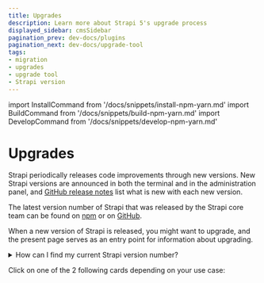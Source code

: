 ```yaml
---
title: Upgrades
description: Learn more about Strapi 5's upgrade process
displayed_sidebar: cmsSidebar
pagination_prev: dev-docs/plugins
pagination_next: dev-docs/upgrade-tool
tags:
- migration
- upgrades
- upgrade tool
- Strapi version 
---
```


import InstallCommand from '/docs/snippets/install-npm-yarn.md'
import BuildCommand from '/docs/snippets/build-npm-yarn.md'
import DevelopCommand from '/docs/snippets/develop-npm-yarn.md'

# Upgrades

Strapi periodically releases code improvements through new versions. New Strapi versions are announced in both the terminal and in the administration panel, and [GitHub release notes](https://github.com/strapi/strapi/releases) list what is new with each new version.

The latest version number of Strapi that was released by the Strapi core team can be found on [npm](https://www.npmjs.com/package/@strapi/strapi) or on [GitHub](https://github.com/strapi/strapi/releases).

When a new version of Strapi is released, you might want to upgrade, and the present page serves as an entry point for information about upgrading.

<details>
<summary>How can I find my current Strapi version number?</summary>

You can find the current version number of your Strapi application:

- either in the admin panel, by going to _Settings > Global Settings > Overview_ and looking at the Strapi version number printed in the Details section:

  <ThemedImage
    alt="Finding your Strapi version number in the admin panel"
    sources={{
      light: '/img/assets/migration/strapi-version-number.png',
      dark: '/img/assets/migration/strapi-version-number_DARK.png'
    }}
  />

- or by running `yarn strapi version` or `npm run strapi version` in the terminal, from the folder where your Strapi project is located.

</details>

Click on one of the 2 following cards depending on your use case:

<CustomDocCard emoji="4️⃣" title="I'm running Strapi v4 and want to upgrade to Strapi 5." description="All you need to know to upgrade to Strapi 5, the latest major version of Strapi." link="/dev-docs/migration/v4-to-v5/introduction-and-faq" />
<CustomDocCard emoji="5️⃣" title="I'm already running Strapi 5 and want to upgrade to the latest version." description="All you need to know to use the automatic upgrade tool, which upgrades both from Strapi v4 to Strapi 5 or to an existing Strapi 5.x.x version to a more recent one." link="/dev-docs/upgrade-tool" />
